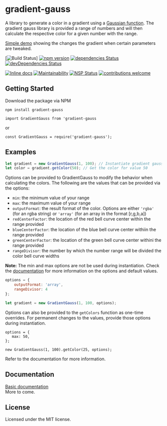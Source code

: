 # gradient-gauss
A library to generate a color in a gradient using a [Gaussian function](https://en.wikipedia.org/wiki/Gaussian_function). The gradient gauss library is provided a range of numbers and will then calculate the respective color for a given number with the range.

[Simple demo](https://alocay.github.io/gradient-gauss/) showing the changes the gradient when certain parameters are tweaked.

[![Build Status](https://travis-ci.org/alocay/gradient-gauss.svg?branch=master)]
[![npm version](https://badge.fury.io/js/react-image-fuzzy.svg)](https://badge.fury.io/js/react-image-fuzzy)
[![dependencies Status](https://david-dm.org/alocay/react-image-fuzzy/status.svg)](https://david-dm.org/alocay/react-image-fuzzy)
[![devDependencies Status](https://david-dm.org/alocay/react-image-fuzzy/dev-status.svg)](https://david-dm.org/alocay/react-image-fuzzy?type=dev)

[![Inline docs](http://inch-ci.org/github/alocay/react-image-fuzzy.svg?branch=master)](http://inch-ci.org/github/alocay/react-image-fuzzy)
[![Maintainability](https://api.codeclimate.com/v1/badges/f13fd9a3135459ab4ca7/maintainability)](https://codeclimate.com/github/alocay/react-image-fuzzy/maintainability)
[![NSP Status](https://nodesecurity.io/orgs/alocay/projects/7961934f-400b-4587-bc78-19b2009d7a19/badge)](https://nodesecurity.io/orgs/alocay/projects/7961934f-400b-4587-bc78-19b2009d7a19)
[![contributions welcome](https://img.shields.io/badge/contributions-welcome-brightgreen.svg?style=flat)](https://github.com/dwyl/esta/issues)

## Getting Started
Download the package via NPM 
```
npm install gradient-gauss 
```

`import GradientGauss from 'gradient-gauss`   

or
 
`const GradientGauss = require('gradient-gauss');`

## Examples


```js
let gradient = new GradientGauss(1, 100); // Instantiate gradient gauss with a range of  1-100
let color = gradient.getColor(50); // Get the color for value 50
```           

Options can be provided to GradientGauss to modify the behavior when calculating the colors. The following are the values that can be provided via the options:

* `min`:               the minimum value of your range
* `max`:               the maximum value of your range
* `outputFormat`:      the result format of the color. Options are either `'rgba'` (for an rgba string) or `'array'` (for an array in the format [r,g,b,a])
* `redCenterFactor`:   the location of the red bell curve center within the range provided
* `blueCenterFactor`:  the location of the blue bell curve center withiin the range provided
* `greenCenterFactor`: the location of the green bell curve center withini the range provided
* `rangeDivisor`:      the number by which the number range will be divided the color bell curve widths

**Note:** The min and max options are not be used during instantiation. Check the [documentation](https://github.com/alocay/gradient-gauss-docs.md) for more information on the options and default values.

```js
options = {
    outputFormat: 'array',
    rangeDivisor: 4
};

let gradient = new GradientGauss(1, 100, options);
```
Options can also be provided to the `getColors` function as one-time overrides. For permanent changes to the values, provide those options during instantiation.
```
options = {
   max: 50,
};

new GradientGauss(1, 100).getColor(25, options);
```
Refer to the documentation for more information.

## Documentation
[Basic documentation](https://github.com/alocay/gradient-gauss-docs.md)  
More to come.

## License
Licensed under the MIT license.


